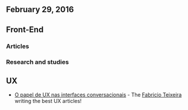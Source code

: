 February 29, 2016
---

## Front-End

### Articles

### Research and studies

## UX

- [O papel de UX nas interfaces conversacionais](http://arquiteturadeinformacao.com/user-experience/o-papel-de-ux-nas-interfaces-conversacionais/) - The [Fabricio Teixeira](https://github.com/fabricioteixeira?tab=activity) writing the best UX articles!

